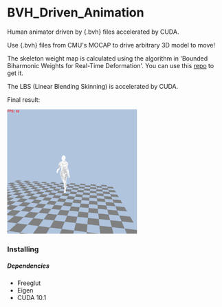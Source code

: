 # BVH_Driven_Animation
Human animator driven by {.bvh} files accelerated by CUDA.

Use {.bvh} files from CMU's MOCAP to drive arbitrary 3D model to move!

The skeleton weight map is calculated using the algorithm in 'Bounded Biharmonic Weights for Real-Time Deformation'. You can use this [repo](https://github.com/wkindling/Bounded-Biharmonic-Weights) to get it.

The LBS (Linear Blending Skinning) is accelerated by CUDA. 

Final result:

<img src="result/res.gif" width="60%">

### Installing 
##### Dependencies
+ Freeglut
+ Eigen
+ CUDA 10.1
